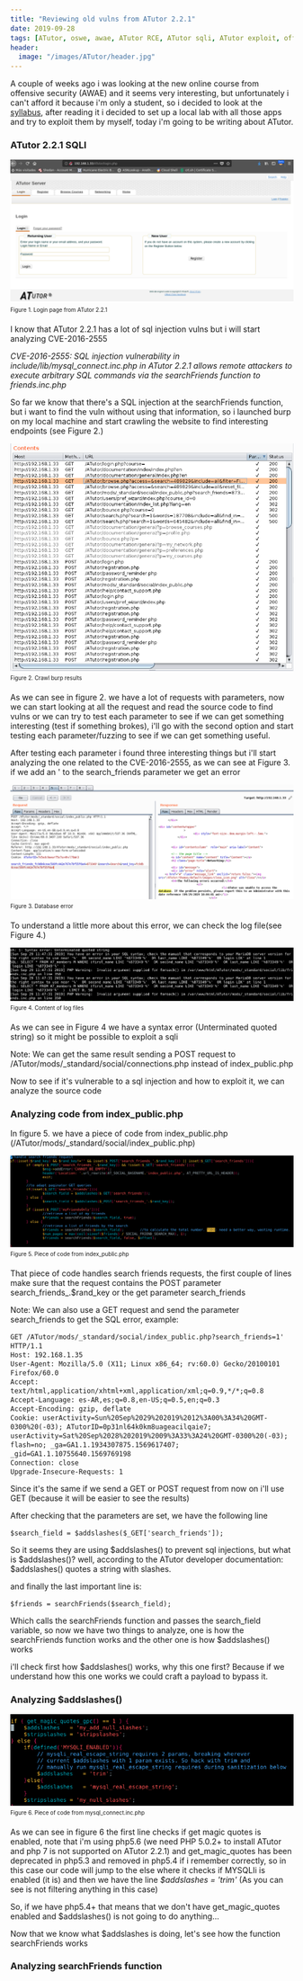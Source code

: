 ```yaml
---
title: "Reviewing old vulns from ATutor 2.2.1"
date: 2019-09-28
tags: [ATutor, oswe, awae, ATutor RCE, ATutor sqli, ATutor exploit, offensive security]
header:
  image: "/images/ATutor/header.jpg"
---
```



A couple of weeks ago i was looking at the new online course from offensive security (AWAE) and it seems very interesting, but unfortunately i can't afford it because i'm only a student, so i decided to look at the [syllabus](https://www.offensive-security.com/documentation/awae-syllabus.pdf), after reading it i decided to set up a local lab with all those apps and try to exploit them by myself, today i'm going to be writing about ATutor.

### ATutor 2.2.1 SQLI

![ATutor Login](/images/ATutor/login.png)
<sub><sup>Figure 1. Login page from ATutor 2.2.1</sup></sub>

I know that ATutor 2.2.1 has a lot of sql injection vulns but i will start analyzing CVE-2016-2555

*CVE-2016-2555: SQL injection vulnerability in include/lib/mysql_connect.inc.php in ATutor 2.2.1 allows remote attackers to execute arbitrary SQL commands via the searchFriends function to friends.inc.php*

So far we know that there's a SQL injection at the searchFriends function, but i want to find the vuln without using that information, so i launched burp on my local machine and start crawling the website to find interesting endpoints (see Figure 2.)

![Burp Crawl](/images/ATutor/crawl.png)
 <sub><sup>Figure 2. Crawl burp results</sup></sub>

As we can see in figure 2. we have a lot of requests with parameters, now we can start looking at all the request and read the source code to find vulns or we can try to test each parameter to see if we can get something interesting (test if something brokes), i'll go with the second option and start testing each parameter/fuzzing to see if we can get something useful.

After testing each parameter i found three interesting things but i'll start analyzing the one related to the CVE-2016-2555, as we can see at Figure 3. if we add an ' to the search_friends parameter we get an error

![error1](/images/ATutor/rsql.png)
<sub><sup>Figure 3. Database error</sup></sub>

To understand a little more about this error, we can check the log file(see Figure 4.)

![error2](/images/ATutor/error.png)
<sub><sup>Figure 4. Content of log files</sup></sub>

As we can see in Figure 4 we have a syntax error (Unterminated quoted string) so it might be possible to exploit a sqli

Note: We can get the same result sending a POST request to /ATutor/mods/_standard/social/connections.php instead of index_public.php

Now to see if it's vulnerable to a sql injection and how to exploit it, we can analyze the source code

### Analyzing code from index_public.php
In figure 5. we have a piece of code from index_public.php (/ATutor/mods/_standard/social/index_public.php)

![code](/images/ATutor/publicCode.png)
<sub><sup>Figure 5. Piece of code from index_public.php</sup></sub>

That piece of code handles search friends requests, the first couple of lines make sure that the request contains the POST parameter search_friends_.$rand_key or the get parameter search_friends

Note: We can also use a GET request and send the parameter search_friends to get the SQL error, example: 
```
GET /ATutor/mods/_standard/social/index_public.php?search_friends=1' HTTP/1.1
Host: 192.168.1.35
User-Agent: Mozilla/5.0 (X11; Linux x86_64; rv:60.0) Gecko/20100101 Firefox/60.0
Accept: text/html,application/xhtml+xml,application/xml;q=0.9,*/*;q=0.8
Accept-Language: es-AR,es;q=0.8,en-US;q=0.5,en;q=0.3
Accept-Encoding: gzip, deflate
Cookie: userActivity=Sun%20Sep%2029%202019%2012%3A00%3A34%20GMT-0300%20(-03); ATutorID=0p31nl64k0km8uageacilqaie7; userActivity=Sat%20Sep%2028%202019%2009%3A33%3A24%20GMT-0300%20(-03); flash=no; _ga=GA1.1.1934307875.1569617407; _gid=GA1.1.10755640.1569769198
Connection: close
Upgrade-Insecure-Requests: 1
```
Since it's the same if we send a GET or POST request from now on i'll use GET (because it will be easier to see the results)


After checking that the parameters are set, we have the following line

```
$search_field = $addslashes($_GET['search_friends']);
```

So it seems they are using $addslashes() to prevent sql injections, but what is $addslashes()? well, according to the ATutor developer documentation: $addslashes() quotes a string with slashes. 

and finally the last important line is:
```
$friends = searchFriends($search_field);
```
Which calls the searchFriends function and passes the search_field variable, so now we have two things to analyze, one is how the searchFriends function works and the other one is how $addslashes() works

i'll check first how $addslashes() works, why this one first? Because if we understand how this one works we could craft a payload to bypass it. 

### Analyzing $addslashes()
![codeSlash](/images/ATutor/addslashesCode.png)
<sub><sup>Figure 6. Piece of code from mysql_connect.inc.php</sup></sub>

As we can see in figure 6 the first line checks if get magic quotes is enabled, note that i'm using php5.6 (we need PHP 5.0.2+ to install ATutor and php 7 is not supported on ATutor 2.2.1) and get_magic_quotes has been deprecated in php5.3 and removed in php5.4 if i remember correctly, so in this case our code will jump to the else where it checks if MYSQLIi is enabled (it is) and then we have the line *$addslashes = 'trim'* (As you can see is not filtering anything in this case)

So, if we have php5.4+ that means that we don't have get_magic_quotes enabled and $addslashes() is not going to do anything...

Now that we know what $addslashes is doing, let's see how the function searchFriends works

### Analyzing searchFriends function


 


